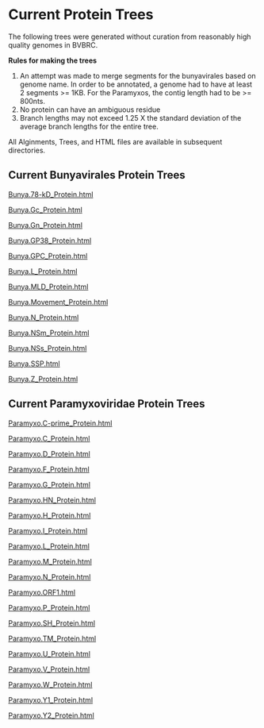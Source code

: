 # Current Protein Trees
The following trees were generated without curation from reasonably high quality genomes in BVBRC. <br> 

**Rules for making the trees** <br>
1.  An attempt was made to merge segments for the bunyavirales based on genome name. In order to be annotated, a genome had to have at least 2 segments >= 1KB. For the Paramyxos, the contig length had to be >= 800nts.<br>
2.  No protein can have an ambiguous residue<br>
3.  Branch lengths may not exceed 1.25 X the standard deviation of the average branch lengths for the entire tree. <br>

All Alginments, Trees, and HTML files are available in subsequent directories.


## Current Bunyavirales Protein Trees

[Bunya.78-kD_Protein.html](https://htmlpreview.github.io/?https://github.com/jimdavis1/Viral_Annotation/blob/main/Trees/June_2024/Bunyavirales/Bunya.78-kD_Protein.html)<br>

[Bunya.Gc_Protein.html](https://htmlpreview.github.io/?https://github.com/jimdavis1/Viral_Annotation/blob/main/Trees/June_2024/Bunyavirales/Bunya.Gc_Protein.html)<br>

[Bunya.Gn_Protein.html](https://htmlpreview.github.io/?https://github.com/jimdavis1/Viral_Annotation/blob/main/Trees/June_2024/Bunyavirales/Bunya.Gn_Protein.html)<br>

[Bunya.GP38_Protein.html](https://htmlpreview.github.io/?https://github.com/jimdavis1/Viral_Annotation/blob/main/Trees/June_2024/Bunyavirales/Bunya.GP38_Protein.html)<br>

[Bunya.GPC_Protein.html](https://htmlpreview.github.io/?https://github.com/jimdavis1/Viral_Annotation/blob/main/Trees/June_2024/Bunyavirales/Bunya.GPC_Protein.html)<br>

[Bunya.L_Protein.html](https://htmlpreview.github.io/?https://github.com/jimdavis1/Viral_Annotation/blob/main/Trees/June_2024/Bunyavirales/Bunya.L_Protein.html)<br>

[Bunya.MLD_Protein.html](https://htmlpreview.github.io/?https://github.com/jimdavis1/Viral_Annotation/blob/main/Trees/June_2024/Bunyavirales/Bunya.MLD_Protein.html)<br>

[Bunya.Movement_Protein.html](https://htmlpreview.github.io/?https://github.com/jimdavis1/Viral_Annotation/blob/main/Trees/June_2024/Bunyavirales/Bunya.Movement_Protein.html)<br>

[Bunya.N_Protein.html](https://htmlpreview.github.io/?https://github.com/jimdavis1/Viral_Annotation/blob/main/Trees/June_2024/Bunyavirales/Bunya.N_Protein.html)<br>

[Bunya.NSm_Protein.html](https://htmlpreview.github.io/?https://github.com/jimdavis1/Viral_Annotation/blob/main/Trees/June_2024/Bunyavirales/Bunya.NSm_Protein.html)<br>

[Bunya.NSs_Protein.html](https://htmlpreview.github.io/?https://github.com/jimdavis1/Viral_Annotation/blob/main/Trees/June_2024/Bunyavirales/Bunya.NSs_Protein.html)<br>

[Bunya.SSP.html](https://htmlpreview.github.io/?https://github.com/jimdavis1/Viral_Annotation/blob/main/Trees/June_2024/Bunyavirales/Bunya.SSP.html)<br>

[Bunya.Z_Protein.html](https://htmlpreview.github.io/?https://github.com/jimdavis1/Viral_Annotation/blob/main/Trees/June_2024/Bunyavirales/Bunya.Z_Protein.html)<br>



## Current Paramyxoviridae Protein Trees

[Paramyxo.C-prime_Protein.html](https://htmlpreview.github.io/?https://github.com/jimdavis1/Viral_Annotation/blob/main/Trees/June_2024/Paramyxoviridae/Paramyxo.C-prime_Protein.html)<br>

[Paramyxo.C_Protein.html](https://htmlpreview.github.io/?https://github.com/jimdavis1/Viral_Annotation/blob/main/Trees/June_2024/Paramyxoviridae/Paramyxo.C_Protein.html)<br>

[Paramyxo.D_Protein.html](https://htmlpreview.github.io/?https://github.com/jimdavis1/Viral_Annotation/blob/main/Trees/June_2024/Paramyxoviridae/Paramyxo.D_Protein.html)<br>

[Paramyxo.F_Protein.html](https://htmlpreview.github.io/?https://github.com/jimdavis1/Viral_Annotation/blob/main/Trees/June_2024/Paramyxoviridae/Paramyxo.F_Protein.html)<br>

[Paramyxo.G_Protein.html](https://htmlpreview.github.io/?https://github.com/jimdavis1/Viral_Annotation/blob/main/Trees/June_2024/Paramyxoviridae/Paramyxo.G_Protein.html)<br>

[Paramyxo.HN_Protein.html](https://htmlpreview.github.io/?https://github.com/jimdavis1/Viral_Annotation/blob/main/Trees/June_2024/Paramyxoviridae/Paramyxo.HN_Protein.html)<br>

[Paramyxo.H_Protein.html](https://htmlpreview.github.io/?https://github.com/jimdavis1/Viral_Annotation/blob/main/Trees/June_2024/Paramyxoviridae/Paramyxo.H_Protein.html)<br>

[Paramyxo.I_Protein.html](https://htmlpreview.github.io/?https://github.com/jimdavis1/Viral_Annotation/blob/main/Trees/June_2024/Paramyxoviridae/Paramyxo.I_Protein.html)<br>

[Paramyxo.L_Protein.html](https://htmlpreview.github.io/?https://github.com/jimdavis1/Viral_Annotation/blob/main/Trees/June_2024/Paramyxoviridae/Paramyxo.L_Protein.html)<br>

[Paramyxo.M_Protein.html](https://htmlpreview.github.io/?https://github.com/jimdavis1/Viral_Annotation/blob/main/Trees/June_2024/Paramyxoviridae/Paramyxo.M_Protein.html)<br>

[Paramyxo.N_Protein.html](https://htmlpreview.github.io/?https://github.com/jimdavis1/Viral_Annotation/blob/main/Trees/June_2024/Paramyxoviridae/Paramyxo.N_Protein.html)<br>

[Paramyxo.ORF1.html](https://htmlpreview.github.io/?https://github.com/jimdavis1/Viral_Annotation/blob/main/Trees/June_2024/Paramyxoviridae/Paramyxo.ORF1.html)<br>

[Paramyxo.P_Protein.html](https://htmlpreview.github.io/?https://github.com/jimdavis1/Viral_Annotation/blob/main/Trees/June_2024/Paramyxoviridae/Paramyxo.P_Protein.html)<br>

[Paramyxo.SH_Protein.html](https://htmlpreview.github.io/?https://github.com/jimdavis1/Viral_Annotation/blob/main/Trees/June_2024/Paramyxoviridae/Paramyxo.SH_Protein.html)<br>

[Paramyxo.TM_Protein.html](https://htmlpreview.github.io/?https://github.com/jimdavis1/Viral_Annotation/blob/main/Trees/June_2024/Paramyxoviridae/Paramyxo.TM_Protein.html)<br>

[Paramyxo.U_Protein.html](https://htmlpreview.github.io/?https://github.com/jimdavis1/Viral_Annotation/blob/main/Trees/June_2024/Paramyxoviridae/Paramyxo.U_Protein.html)<br>

[Paramyxo.V_Protein.html](https://htmlpreview.github.io/?https://github.com/jimdavis1/Viral_Annotation/blob/main/Trees/June_2024/Paramyxoviridae/Paramyxo.V_Protein.html)<br>

[Paramyxo.W_Protein.html](https://htmlpreview.github.io/?https://github.com/jimdavis1/Viral_Annotation/blob/main/Trees/June_2024/Paramyxoviridae/Paramyxo.W_Protein.html)<br>

[Paramyxo.Y1_Protein.html](https://htmlpreview.github.io/?https://github.com/jimdavis1/Viral_Annotation/blob/main/Trees/June_2024/Paramyxoviridae/Paramyxo.Y1_Protein.html)<br>

[Paramyxo.Y2_Protein.html](https://htmlpreview.github.io/?https://github.com/jimdavis1/Viral_Annotation/blob/main/Trees/June_2024/Paramyxoviridae/Paramyxo.Y2_Protein.html)<br>
